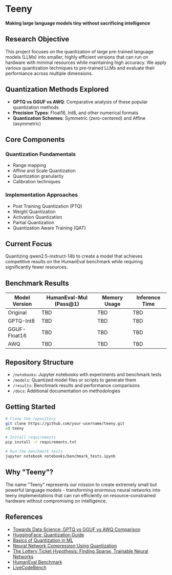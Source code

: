 # Teeny

**Making large language models tiny without sacrificing intelligence**

## Research Objective

This project focuses on the quantization of large pre-trained language models (LLMs) into smaller, highly efficient versions that can run on hardware with minimal resources while maintaining high accuracy. We apply various quantization techniques to pre-trained LLMs and evaluate their performance across multiple dimensions.

## Quantization Methods Explored

- **GPTQ vs GGUF vs AWQ**: Comparative analysis of these popular quantization methods
- **Precision Types**: Float16, Int8, and other numerical formats
- **Quantization Schemes**: Symmetric (zero-centered) and Affine (asymmetric)

## Core Components

### Quantization Fundamentals
- Range mapping
- Affine and Scale Quantization
- Quantization granularity
- Calibration techniques

### Implementation Approaches
- Post Training Quantization (PTQ)
- Weight Quantization
- Activation Quantization
- Partial Quantization
- Quantization Aware Training (QAT)

## Current Focus

Quantizing qwen2.5-instruct-14b to create a model that achieves competitive results on the HumanEval benchmark while requiring significantly fewer resources.

## Benchmark Results

| Model Version | HumanEval-Mul (Pass@1) | Memory Usage | Inference Time |
|---------------|------------------------|--------------|----------------|
| Original      | TBD                    | TBD          | TBD            |
| GPTQ-Int8     | TBD                    | TBD          | TBD            |
| GGUF-Float16  | TBD                    | TBD          | TBD            |
| AWQ           | TBD                    | TBD          | TBD            |

## Repository Structure

- `/notebooks`: Jupyter notebooks with experiments and benchmark tests
- `/models`: Quantized model files or scripts to generate them
- `/results`: Benchmark results and performance comparisons
- `/docs`: Additional documentation on methodologies

## Getting Started

```bash
# Clone the repository
git clone https://github.com/your-username/teeny.git
cd teeny

# Install requirements
pip install -r requirements.txt

# Run the benchmark tests
jupyter notebook notebooks/benchmark_tests.ipynb
```

## Why "Teeny"?

The name "Teeny" represents our mission to create extremely small but powerful language models - transforming enormous neural networks into teeny implementations that can run efficiently on resource-constrained hardware without compromising on intelligence.

## References

- [Towards Data Science: GPTQ vs GGUF vs AWQ Comparison](https://medium.com/towards-data-science/which-quantization-method-is-right-for-you-gptq-vs-gguf-vs-awq-c4cd9d77d5be)
- [HuggingFace: Quantization Guide](https://huggingface.co/docs/optimum/en/concept_guides/quantization)
- [Basics of Quantization in ML](https://iq.opengenus.org/basics-of-quantization-in-ml/)
- [Neural Network Compression Using Quantization](https://medium.com/sharechat-techbyte/neural-network-compression-using-quantization-328d22e8855d)
- [The Lottery Ticket Hypothesis: Finding Sparse, Trainable Neural Networks](https://arxiv.org/abs/1803.03635)
- [HumanEval Benchmark](https://www.datacamp.com/tutorial/humaneval-benchmark-for-evaluating-llm-code-generation-capabilities)
- [LiveCodeBench](https://livecodebench.github.io/)
